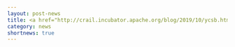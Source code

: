 ```yaml
---
layout: post-news
title: <a href="http://crail.incubator.apache.org/blog/2019/10/ycsb.html">Posted a blog about benchmarking Crail using the YCSB benchmark</a> 
category: news
shortnews: true
---
```

